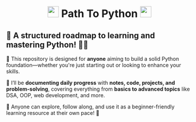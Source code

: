 <h1 align="center"> <img src="https://user-images.githubusercontent.com/74038190/212257472-08e52665-c503-4bd9-aa20-f5a4dae769b5.gif" width="30"> Path To Python <img src="https://user-images.githubusercontent.com/74038190/212257472-08e52665-c503-4bd9-aa20-f5a4dae769b5.gif" width="30"> </h1>

## 📌 A structured roadmap to learning and mastering Python! 🐍🚀

📂 This repository is designed for **anyone** aiming to build a solid Python foundation—whether you're just starting out or looking to enhance your skills.  

📝 I’ll be **documenting daily progress** with **notes, code, projects, and problem-solving**, covering everything from **basics to advanced topics** like DSA, OOP, web development, and more.  

🔗 Anyone can explore, follow along, and use it as a beginner-friendly learning resource at their own pace! 🎯     





